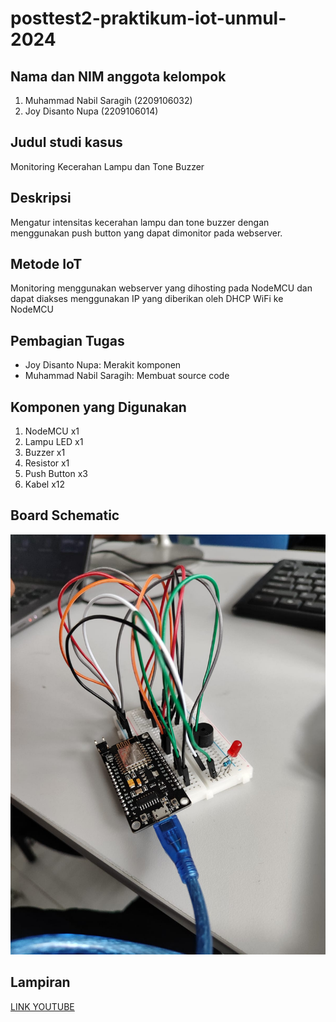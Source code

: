 # posttest2-praktikum-iot-unmul-2024

## Nama dan NIM anggota kelompok
1. Muhammad Nabil Saragih (2209106032)
2. Joy Disanto Nupa (2209106014)

## Judul studi kasus
Monitoring Kecerahan Lampu dan Tone Buzzer

## Deskripsi
Mengatur intensitas kecerahan lampu dan tone buzzer dengan menggunakan push button yang dapat dimonitor pada webserver.

## Metode IoT
Monitoring menggunakan webserver yang dihosting pada NodeMCU dan dapat diakses menggunakan IP yang diberikan oleh DHCP WiFi ke NodeMCU

## Pembagian Tugas
- Joy Disanto Nupa: Merakit komponen
- Muhammad Nabil Saragih: Membuat source code

## Komponen yang Digunakan
1. NodeMCU x1
2. Lampu LED x1
3. Buzzer x1
4. Resistor x1
5. Push Button x3
6. Kabel x12

## Board Schematic
![Board Schematic](https://github.com/nabilsaragih/posttest2-praktikum-iot-unmul/blob/main/pt2.jpg)

## Lampiran
[LINK YOUTUBE](https://youtu.be/b3qjMcWJyvc)
